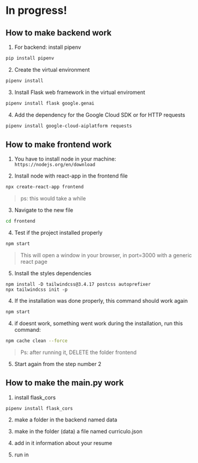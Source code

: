 # In progress!

## How to make backend work

1. For backend: install pipenv
```bash
pip install pipenv
```

2. Create the virtual environment
```bash
pipenv install
```

3. Install Flask web framework in the virtual enviroment
```bash
pipenv install flask google.genai
```

4. Add the dependency for the Google Cloud SDK or for HTTP requests
```bash
pipenv install google-cloud-aiplatform requests
```

## How to make frontend work

1. You have to install node in your machine: ```https://nodejs.org/en/download```

2. Install node with react-app in the frontend file
```bash
npx create-react-app frontend
```
>ps: this would take a while

3. Navigate to the new file
```bash
cd frontend
```

4. Test if the project installed properly
```bash
npm start
```
> This will open a window in your browser, in port=3000 with a generic react page

5. Install the styles dependencies
```
npm install -D tailwindcss@3.4.17 postcss autoprefixer
npx tailwindcss init -p
```

4. If the installation was done properly, this command should work again
```bash
npm start
```

4. if doesnt work, something went work during the installation, run this command:
```bash
npm cache clean --force
```
> Ps: after running it, DELETE the folder frontend

5. Start again from the step number 2

## How to make the main.py work

1. install flask_cors
```bash
pipenv install flask_cors
```

2. make a folder in the backend named data

3. make in the folder (data) a file named curriculo.json

4. add in it information about your resume

5. run in 